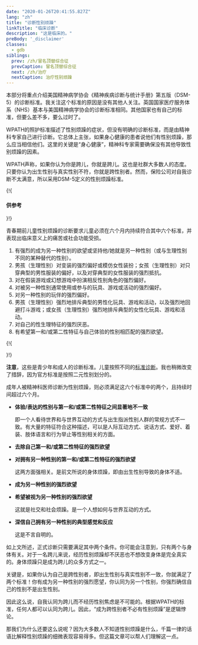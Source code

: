 ```yaml
---
date: "2020-01-26T20:41:55.827Z"
lang: "zh"
title: "诊断性别烦躁"
linkTitle: "临床诊断"
description: "这是临床的。"
preBody: '_disclaimer'
classes:
  - gdb
siblings:
  prev: /zh/冒名顶替综合征
  prevCaption: 冒名顶替综合征
  next: /zh/治疗
  nextCaption: 治疗性别烦躁
---
```


本部分将重点介绍美国精神病学协会《精神疾病诊断与统计手册》第五版（DSM-5）的诊断标准。我关注这个标准的原因是没有其他人关注。英国国家医疗服务体系（NHS）基本与美国精神病学协会的诊断标准相同。其他国家也有自己的标准，但要么差不多，要么过时了。

WPATH的照护标准描述了性别烦躁的症状，但没有明确的诊断标准，而是由精神科专家自己进行诊断。它总体上主张，如果身心健康的患者说他们有性别烦躁，那么应当相信他们。这里的关键是“身心健康”，精神科专家需要确保没有其他导致性别烦躁的因素。

WPATH声称，如果你认为你是跨儿，你就是跨儿。这也是社群大多数人的态度。只要你认为出生性别与真实性别不符，你就是跨性别者。然而，保险公司对自我诊断不太满意，所以采用DSM-5定义的性别烦躁标准。

{!{ <div class="gutter d-md-block d-sm-none"><div class="card"><div class="card-body"><h4 class="card-title">供参考</h4> }!}

青春期前儿童性别烦躁的诊断要求儿童必须在六个月内持续符合其中六个标准，并表现出临床意义上的痛苦或社会功能受损。

1. 有强烈的成为另一种性别的欲望或坚持他/她就是另一种性别（或与生理性别不同的某种替代的性别）。
2. 男孩（生理性别）对变装的强烈偏好或模仿女性装扮；女孩（生理性别）对只穿典型的男性服装的偏好，以及对穿典型的女性服装的强烈抵抗。
3. 对在假装游戏或幻想游戏中扮演相反性别角色的强烈偏好。
4. 对被另一种性别通常使用或参与的玩具、游戏或活动的强烈偏好。
5. 对另一种性别的玩伴的强烈偏好。
6. 男孩（生理性别）强烈地排斥典型的男性化玩具、游戏和活动，以及强烈地回避打斗游戏；或女孩（生理性别）强烈地排斥典型的女性化玩具、游戏和活动。
7. 对自己的性生理特征的强烈厌恶。
8. 有希望第一和/或第二性特征与自己体验的性别相匹配的强烈欲望。

{!{ </div></div></div> }!}

**注意**，这些是青少年和成人的诊断标准。儿童按照不同的[标准诊断](https://www.psychiatry.org/patients-families/gender-dysphoria/what-is-gender-dysphoria)。我也稍微改变了措辞，因为官方标准是按照二元性别划分的。

成年人被精神科医师诊断为性别烦躁，则必须满足这六个标准中的两个，且持续时间超过六个月。

- **体验/表达的性别与第一和/或第二性特征之间显著地不一致**

  即一个人看待世界和与世界互动的方式与出生指派性别人群的常规方式不一致。有大量的特征符合这种描述，可以是人际互动方式、说话方式、爱好、着装、肢体语言和行为举止等性别相关的方面。

- **去除自己第一和/或第二性特征的强烈欲望**

- **对拥有另一种性别的第一和/或第二性特征的强烈欲望**

  这两方面强相关。是前文所说的身体烦躁，即由出生性别导致的身体不适。

- **成为另一种性别的强烈欲望**

- **希望被视为另一种性别的强烈欲望**

  这就是社交和社会烦躁。是一个人想如何与世界互动的方式。

- **深信自己拥有另一种性别的典型感觉和反应**

  这是不言自明的。

如上文所述，正式诊断只需要满足其中两个条件。你可能会注意到，只有两个与身体有关。对于一名跨儿来说，经历性别烦躁却不厌恶也不想改变身体是完全真实的。身体烦躁只是成为跨儿的众多方式之一。

关键是，如果你认为自己是跨性别者，即出生性别与真实性别不一致，你就满足了两个标准！你有成为另一种性别的强烈愿望，你认同为另一个性别，你强烈确信自己的性别不是出生性别。

因此这么说，自我认同为跨儿而不经历性别焦虑是不可能的。根据WPATH的标准，任何人都可以认同为跨儿。因此，“成为跨性别者不必有性别烦躁”是逻辑悖论。

那我们为什么还要这么说呢？因为大多数人不知道性别烦躁是什么，千篇一律的话语比解释性别烦躁的细微表现容易得多。但这篇文章可以帮人们理解这一点。
